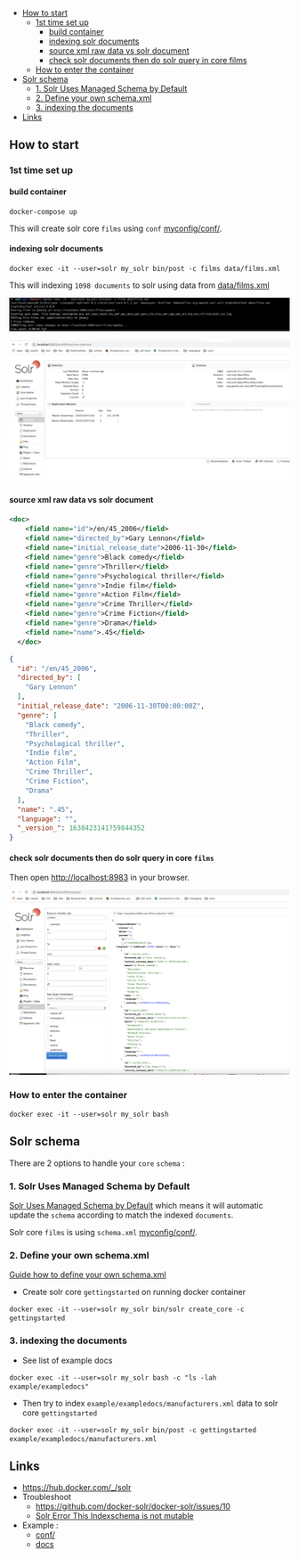 - [How to start](#how-to-start)
	- [1st time set up](#1st-time-set-up)
		- [build container](#build-container)
		- [indexing solr documents](#indexing-solr-documents)
		- [source xml raw data vs solr document](#source-xml-raw-data-vs-solr-document)
		- [check solr documents then do solr query in core films](#check-solr-documents-then-do-solr-query-in-core-films)
	- [How to enter the container](#how-to-enter-the-container)
- [Solr schema](#solr-schema)
	- [1. Solr Uses Managed Schema by Default](#1-solr-uses-managed-schema-by-default)
	- [2. Define your own schema.xml](#2-define-your-own-schemaxml)
	- [3. indexing the documents](#3-indexing-the-documents)
- [Links](#links)

## How to start

### 1st time set up

#### build container

```
docker-compose up
```

This will create solr core `films` using `conf` [myconfig/conf/](https://github.com/harryosmar/apache-solr/tree/master/myconfig/conf).

#### indexing solr documents

```
docker exec -it --user=solr my_solr bin/post -c films data/films.xml
```

This will indexing `1098 documents` to solr using data from [data/films.xml](https://github.com/harryosmar/apache-solr/tree/master/data/films.xml)

![solr indexing](https://raw.githubusercontent.com/harryosmar/apache-solr/master/doc/solr-indexing.png)

![solr num docs](https://raw.githubusercontent.com/harryosmar/apache-solr/master/doc/solr-num-docs.png)

#### source xml raw data vs solr document

```xml
<doc>
    <field name="id">/en/45_2006</field>
    <field name="directed_by">Gary Lennon</field>
    <field name="initial_release_date">2006-11-30</field>
    <field name="genre">Black comedy</field>
    <field name="genre">Thriller</field>
    <field name="genre">Psychological thriller</field>
    <field name="genre">Indie film</field>
    <field name="genre">Action Film</field>
    <field name="genre">Crime Thriller</field>
    <field name="genre">Crime Fiction</field>
    <field name="genre">Drama</field>
    <field name="name">.45</field>
  </doc>
```

```json
{
  "id": "/en/45_2006",
  "directed_by": [
    "Gary Lennon"
  ],
  "initial_release_date": "2006-11-30T00:00:00Z",
  "genre": [
    "Black comedy",
    "Thriller",
    "Psychological thriller",
    "Indie film",
    "Action Film",
    "Crime Thriller",
    "Crime Fiction",
    "Drama"
  ],
  "name": ".45",
  "language": "",
  "_version_": 1638423141759844352
}
```

#### check solr documents then do solr query in core `films`

Then open [http://localhost:8983](http://localhost:8983) in your browser.

![solr query](https://raw.githubusercontent.com/harryosmar/apache-solr/master/doc/solr-query.png)

### How to enter the container

```
docker exec -it --user=solr my_solr bash
```

## Solr schema

There are 2 options to handle your `core` `schema` :

### 1. Solr Uses Managed Schema by Default

[Solr Uses Managed Schema by Default](https://lucene.apache.org/solr/guide/6_6/schema-factory-definition-in-solrconfig.html#SchemaFactoryDefinitioninSolrConfig-SolrUsesManagedSchemabyDefault) which means it will automatic update the `schema` according to match the indexed `documents`.

Solr core `films` is using `schema.xml` [myconfig/conf/](https://github.com/harryosmar/apache-solr/blob/master/myconfig/conf/schema.xml).

### 2. Define your own schema.xml

[Guide how to define your own schema.xml](https://lucene.apache.org/solr/guide/6_6/schema-factory-definition-in-solrconfig.html#SchemaFactoryDefinitioninSolrConfig-Classicschema.xml)

- Create solr core `gettingstarted` on running docker container
```
docker exec -it --user=solr my_solr bin/solr create_core -c gettingstarted
```

### 3. indexing the documents

- See list of example docs
```
docker exec -it --user=solr my_solr bash -c "ls -lah example/exampledocs"
```
- Then try to index `example/exampledocs/manufacturers.xml` data to solr core `gettingstarted`
```
docker exec -it --user=solr my_solr bin/post -c gettingstarted example/exampledocs/manufacturers.xml
```

## Links 
- https://hub.docker.com/_/solr
- Troubleshoot
	- https://github.com/docker-solr/docker-solr/issues/10
	- [Solr Error This Indexschema is not mutable](https://stackoverflow.com/questions/31719955/solr-error-this-indexschema-is-not-mutable)
- Example :
	- [conf/](https://github.com/apache/lucene-solr/tree/master/solr/example/files/conf)
	- [docs](https://github.com/apache/lucene-solr/tree/master/solr/example/exampledocs)
